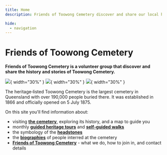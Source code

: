 ```yaml
---
title: Home
description: Friends of Toowong Cemetery discover and share our local history

hide:
  - navigation
---
```


#  Friends of Toowong Cemetery

**Friends of Toowong Cemetery is a volunteer group that discover and share the history and stories of Toowong Cemetery.**

![][image1]{ width="30%" } ![][image2]{ width="30%" } ![][image3]{ width="30%" }   




The heritage‑listed Toowong Cemetery is the largest cemetery in Queensland with over 190,000 people buried there. It was established in 1866 and officially opened on 5 July 1875.

<!-- What is planned for the 150th commemoration? -->

On this site you'll find information about:

- visiting **[the cemetery](cemetery.md)**, exploring its history, and a map to guide you
- monthly **[guided heritage tours](guided-tours.md)** and **[self‑guided walks](walks/index.md)** 
- the symbology of the **[headstones](headstones.md)**
- the **[biographies](bios/index.md)** of people interred at the cemetery
- **[Friends of Toowong Cemetery](about/index.md)** - what we do, how to join in, and contact details


<!-- insert photos and map -->
<!--
Tagline: 

- Rediscovering local stories
- Discovering and sharing Brisbane's history
- Discovering and sharing our local history
- Retelling local history
- Sharing our local history
- Rediscovering Brisbane's history
- Sharing local stories
- Discovering and sharing local history
-->

<!-- links -->

[image1]: assets/main-entrance.jpg
[image2]: assets/140-commemoration-sml.png
[image3]: assets/symbolism-display.jpg 
